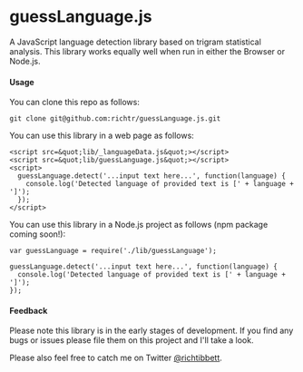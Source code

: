 guessLanguage.js
====================

A JavaScript language detection library based on trigram statistical analysis. This library works equally well when run in either the Browser or Node.js.

#### Usage ####

You can clone this repo as follows:

    git clone git@github.com:richtr/guessLanguage.js.git

You can use this library in a web page as follows:

    <script src=&quot;lib/_languageData.js&quot;></script>
    <script src=&quot;lib/guessLanguage.js&quot;></script>
    <script>
      guessLanguage.detect('...input text here...', function(language) {
        console.log('Detected language of provided text is [' + language + ']');
      });
    </script>

You can use this library in a Node.js project as follows (npm package coming soon!):

    var guessLanguage = require('./lib/guessLanguage');

    guessLanguage.detect('...input text here...', function(language) {
      console.log('Detected language of provided text is [' + language + ']');
    });

#### Feedback ####

Please note this library is in the early stages of development. If you find any bugs or issues please file them on this project and I'll take a look.

Please also feel free to catch me on Twitter [@richtibbett](http://twitter.com/richtibbett/).